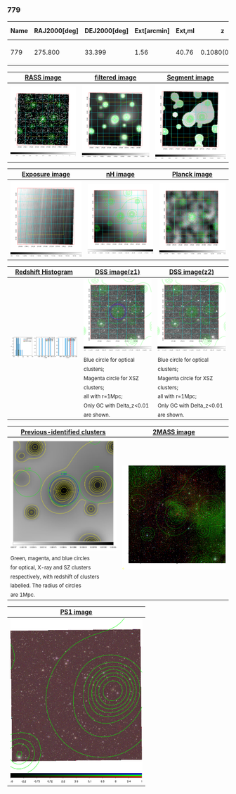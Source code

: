 <div STYLE="page-break-after: always;"></div>

### 779

|Name|RAJ2000[deg]|DEJ2000[deg] |Ext[arcmin]| Ext,ml | z | z_src| C|GC(XSZ,Delta_z<0.01)| GC(OPT,Delta_z<0.01)|GC| R_sig[arcmin] | R500[arcmin] | R500[Mpc]| CRsig[c/s] | CR500[c/s] |L500[1E44 erg/s]|F500[1E-12 erg/s/cm^2]| M500[1E14 Msun]|Tx[keV]|Cnt_sig|Beta|Rc[arcmin]|Comment|Alias|
|---|---|---|---|---|---|------|---|--------|---------|----------|---|---|---|---|---|---|---|---|---|---|---|---|---|---|
|779| 275.800| 33.399| 1.56| 40.76| 0.1080(0.000)| z_xsz| B| Tar| N| N, Tar, W| 13.188| 7.869| 0.932| 0.216(0.028)| 0.202(0.027)| 1.099(0.083)| 3.678(0.277)| 2.55(0.10)| 3.95(0.09)| 170.0| 0.547(-0.033+0.062)| 1.796(-0.396+0.603)| -| t029|

|[RASS image](../image/779/779_img.pdf)|[filtered image](../image/779/779_fil.pdf)|[Segment image](../image/779/779_seg.pdf)|
|-------------------|--------------------|-------------------|
| <img src="../image/779/779_img.png" width="300">  | <img src="../image/779/779_fil.png" width="300">   | <img src="../image/779/779_seg.png" width="300">  |

|[Exposure image](../image/779/779_mex.pdf)| [nH image](../image/779/779_nh.pdf)| [Planck image](../image/779/779_p.pdf)|
|-------------------|--------------------|-------------------|
|<img src="../image/779/779_mex.png" width="300">   | <img src="../image/779/779_nh.png" width="300">    | <img src="../image/779/779_p.png" width="300"> |

|[Redshift Histogram](../image/779/779_zg.pdf) | [DSS image(z1)](../image/779/779_dss_z1.pdf)      |  [DSS image(z2)](../image/779/779_dss_z2.pdf)    |
|-------------------|--------------------|-------------------|
|<img src="../image/779/779_zg.png" width="300"> |<img src="../image/779/779_dss_z1.png" width="300"> <sub><br>Blue circle for optical clusters; <br>Magenta circle for XSZ clusters; <br>all with r=1Mpc; <br>Only GC with Delta_z<0.01 are shown. </sub>| <img src="../image/779/779_dss_z2.png" width="300"><sub><br>Blue circle for optical clusters; <br>Magenta circle for XSZ clusters; <br>all with r=1Mpc; <br>Only GC with Delta_z<0.01 are shown. </sub> |

|[Previous-identified clusters](../image/779/779_gc.pdf) | [2MASS image](../image/779/779_2mass.pdf)      |
|-------------------|-------------------|
|<img src=../image/779/779_gc.png width="300"> <br><sub>Green, magenta, and blue circles <br>for optical, X-ray and SZ clusters <br>respectively, with redshift of clusters <br>labelled. The radius of circles <br>are 1Mpc.</sub>|<img src="../image/779/779_2mass.png" width="300">  |

|[PS1 image](../image/779/779_ps1.pdf)            |
|-------------------|
| <img src="../image/779/779_ps1.png" width="300">  |

